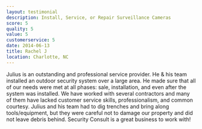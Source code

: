 ```yaml
---
layout: testimonial
description: Install, Service, or Repair Surveillance Cameras
score: 5
quality: 5
value: 5
customerservice: 5
date: 2014-06-13
title: Rachel J
location: Charlotte, NC
---
```

Julius is an outstanding and professional service provider.
He & his team installed an outdoor security system over a large area.
He made sure that all of our needs were met at all phases: sale, installation,
and even after the system was installed. We have worked with several contractors and
many of them have lacked customer service skills, professionalism, and common courtesy.
Julius and his team had to dig trenches and bring along tools/equipment, but they were
careful not to damage our property and did not leave debris behind.
Security Consult is a great business to work with!
